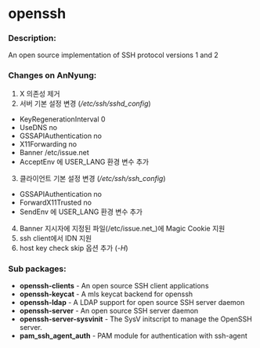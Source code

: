 # openssh

### Description:
An open source implementation of SSH protocol versions 1 and 2

### Changes on AnNyung:
1. X 의존성 제거
2. 서버 기본 설정 변경 (_/etc/ssh/sshd_config_)
 * KeyRegenerationInterval 0
 * UseDNS no
 * GSSAPIAuthentication no
 * X11Forwarding no
 * Banner /etc/issue.net
 * AcceptEnv 에 USER_LANG 환경 변수 추가
3. 클라이언트 기본 설정 변경 (_/etc/ssh/ssh_config_)
 * GSSAPIAuthentication no
 * ForwardX11Trusted no
 * SendEnv 에 USER_LANG 환경 변수 추가
4. Banner 지시자에 지정된 파일(/etc/issue.net_)에 Magic Cookie 지원
5. ssh client에서 IDN 지원
6. host key check skip 옵션 추가 (_-H_)

### Sub packages:
* **openssh-clients** - An open source SSH client applications
* **openssh-keycat** - A mls keycat backend for openssh
* **openssh-ldap** - A LDAP support for open source SSH server daemon
* **openssh-server** - An open source SSH server daemon
* **openssh-server-sysvinit** - The SysV initscript to manage the OpenSSH server.
* **pam_ssh_agent_auth** - PAM module for authentication with ssh-agent